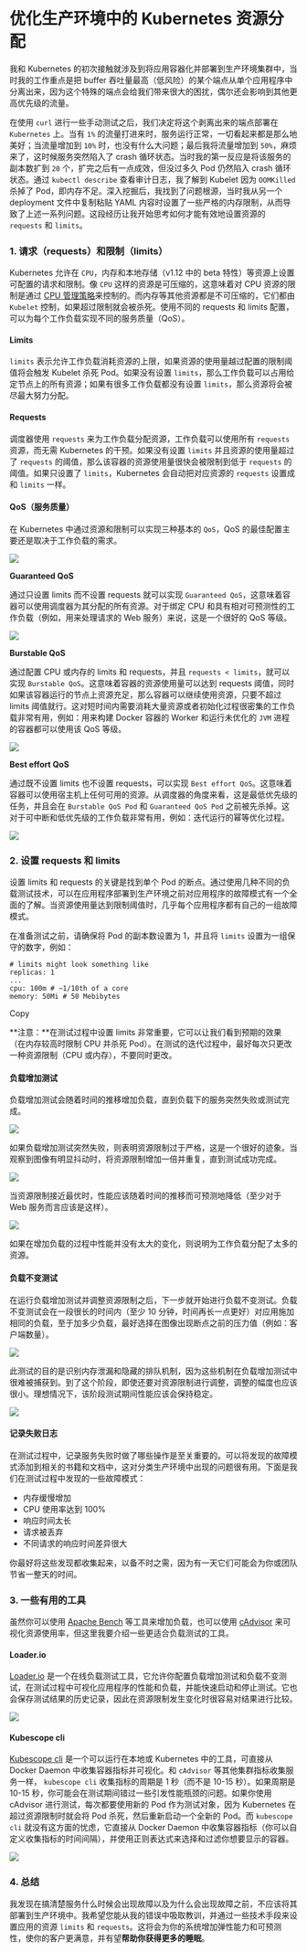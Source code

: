 # 优化生产环境中的 Kubernetes 资源分配

我和 Kubernetes 的初次接触就涉及到将应用容器化并部署到生产环境集群中，当时我的工作重点是把 buffer 吞吐量最高（低风险）的某个端点从单个应用程序中分离出来，因为这个特殊的端点会给我们带来很大的困扰，偶尔还会影响到其他更高优先级的流量。

在使用 `curl` 进行一些手动测试之后，我们决定将这个剥离出来的端点部署在 `Kubernetes` 上。当有 `1%` 的流量打进来时，服务运行正常，一切看起来都是那么地美好；当流量增加到 `10%` 时，也没有什么大问题；最后我将流量增加到 `50%`，麻烦来了，这时候服务突然陷入了 crash 循环状态。当时我的第一反应是将该服务的副本数扩到 `20` 个，扩完之后有一点成效，但没过多久 Pod 仍然陷入 crash 循环状态。通过 `kubectl describe` 查看审计日志，我了解到 Kubelet 因为 `OOMKilled` 杀掉了 Pod，即内存不足。深入挖掘后，我找到了问题根源，当时我从另一个 deployment 文件中复制粘贴 YAML 内容时设置了一些严格的内存限制，从而导致了上述一系列问题。这段经历让我开始思考如何才能有效地设置资源的 `requests` 和 `limits`。

### 1. 请求（requests）和限制（limits） <a id="span-id-inline-toc-1-span-&#x8BF7;&#x6C42;-requests-&#x548C;&#x9650;&#x5236;-limits"></a>

Kubernetes 允许在 `CPU`，内存和本地存储（v1.12 中的 beta 特性）等资源上设置可配置的请求和限制。像 `CPU` 这样的资源是可压缩的，这意味着对 CPU 资源的限制是通过 [CPU 管理策略](https://kubernetes.io/docs/tasks/administer-cluster/cpu-management-policies/#cpu-management-policies)来控制的。而内存等其他资源都是不可压缩的，它们都由 `Kubelet` 控制，如果超过限制就会被杀死。使用不同的 requests 和 limits 配置，可以为每个工作负载实现不同的服务质量（QoS）。

#### Limits <a id="limits"></a>

`limits` 表示允许工作负载消耗资源的上限，如果资源的使用量越过配置的限制阈值将会触发 Kubelet 杀死 Pod。如果没有设置 `limits`，那么工作负载可以占用给定节点上的所有资源；如果有很多工作负载都没有设置 `limits`，那么资源将会被尽最大努力分配。

#### Requests <a id="requests"></a>

调度器使用 `requests` 来为工作负载分配资源，工作负载可以使用所有 `requests` 资源，而无需 Kubernetes 的干预。如果没有设置 `limits` 并且资源的使用量超过了 `requests` 的阈值，那么该容器的资源使用量很快会被限制到低于 `requests` 的阈值。如果只设置了 `limits`，Kubernetes 会自动把对应资源的 `requests` 设置成和 `limits` 一样。

#### QoS（服务质量） <a id="qos-&#x670D;&#x52A1;&#x8D28;&#x91CF;"></a>

在 Kubernetes 中通过资源和限制可以实现三种基本的 `QoS`，QoS 的最佳配置主要还是取决于工作负载的需求。

![](https://hugo-picture.oss-cn-beijing.aliyuncs.com/images/FA2OvD.jpg)

**Guaranteed QoS**

通过只设置 limits 而不设置 requests 就可以实现 `Guaranteed QoS`，这意味着容器可以使用调度器为其分配的所有资源。对于绑定 CPU 和具有相对可预测性的工作负载（例如，用来处理请求的 Web 服务）来说，这是一个很好的 QoS 等级。

![](https://hugo-picture.oss-cn-beijing.aliyuncs.com/images/QiSkg9.jpg)

**Burstable QoS**

通过配置 CPU 或内存的 limits 和 requests，并且 `requests < limits`，就可以实现 `Burstable QoS`。这意味着容器的资源使用量可以达到 requests 阈值，同时如果该容器运行的节点上资源充足，那么容器可以继续使用资源，只要不超过 limits 阈值就行。这对短时间内需要消耗大量资源或者初始化过程很密集的工作负载非常有用，例如：用来构建 Docker 容器的 Worker 和运行未优化的 `JVM` 进程的容器都可以使用该 QoS 等级。

![](https://hugo-picture.oss-cn-beijing.aliyuncs.com/images/Ehqu7H.jpg)

**Best effort QoS**

通过既不设置 limits 也不设置 requests，可以实现 `Best effort QoS`。这意味着容器可以使用宿主机上任何可用的资源。从调度器的角度来看，这是最低优先级的任务，并且会在 `Burstable QoS Pod` 和 `Guaranteed QoS Pod` 之前被先杀掉。这对于可中断和低优先级的工作负载非常有用，例如：迭代运行的幂等优化过程。

![](https://hugo-picture.oss-cn-beijing.aliyuncs.com/images/giHf6B.jpg)

### 2. 设置 requests 和 limits <a id="span-id-inline-toc-2-span-&#x8BBE;&#x7F6E;-requests-&#x548C;-limits"></a>

设置 limits 和 requests 的关键是找到单个 Pod 的断点。通过使用几种不同的负载测试技术，可以在应用程序部署到生产环境之前对应用程序的故障模式有一个全面的了解。当资源使用量达到限制阈值时，几乎每个应用程序都有自己的一组故障模式。

在准备测试之前，请确保将 Pod 的副本数设置为 1，并且将 `limits` 设置为一组保守的数字，例如：

```text
# limits might look something like
replicas: 1
...
cpu: 100m # ~1/10th of a core
memory: 50Mi # 50 Mebibytes
```

Copy

**注意：**在测试过程中设置 limits 非常重要，它可以让我们看到预期的效果（在内存较高时限制 CPU 并杀死 Pod）。在测试的迭代过程中，最好每次只更改一种资源限制（CPU 或内存），不要同时更改。

#### 负载增加测试 <a id="&#x8D1F;&#x8F7D;&#x589E;&#x52A0;&#x6D4B;&#x8BD5;"></a>

负载增加测试会随着时间的推移增加负载，直到负载下的服务突然失败或测试完成。

![](https://hugo-picture.oss-cn-beijing.aliyuncs.com/images/C15Zav.jpg)

如果负载增加测试突然失败，则表明资源限制过于严格，这是一个很好的迹象。当观察到图像有明显抖动时，将资源限制增加一倍并重复，直到测试成功完成。

![](https://hugo-picture.oss-cn-beijing.aliyuncs.com/images/WK63wU.jpg)

当资源限制接近最优时，性能应该随着时间的推移而可预测地降低（至少对于 Web 服务而言应该是这样）。

![](https://hugo-picture.oss-cn-beijing.aliyuncs.com/images/sD1mX7.jpg)

如果在增加负载的过程中性能并没有太大的变化，则说明为工作负载分配了太多的资源。

#### 负载不变测试 <a id="&#x8D1F;&#x8F7D;&#x4E0D;&#x53D8;&#x6D4B;&#x8BD5;"></a>

在运行负载增加测试并调整资源限制之后，下一步就开始进行负载不变测试。负载不变测试会在一段很长的时间内（至少 10 分钟，时间再长一点更好）对应用施加相同的负载，至于加多少负载，最好选择在图像出现断点之前的压力值（例如：客户端数量）。

![](https://hugo-picture.oss-cn-beijing.aliyuncs.com/images/VfGHxx.jpg)

此测试的目的是识别内存泄漏和隐藏的排队机制，因为这些机制在负载增加测试中很难被捕获到。到了这个阶段，即使还要对资源限制进行调整，调整的幅度也应该很小。理想情况下，该阶段测试期间性能应该会保持稳定。

![](https://hugo-picture.oss-cn-beijing.aliyuncs.com/images/QCbDup.jpg)

#### 记录失败日志 <a id="&#x8BB0;&#x5F55;&#x5931;&#x8D25;&#x65E5;&#x5FD7;"></a>

在测试过程中，记录服务失败时做了哪些操作是至关重要的。可以将发现的故障模式添加到相关的书籍和文档中，这对分类生产环境中出现的问题很有用。下面是我们在测试过程中发现的一些故障模式：

* 内存缓慢增加
* CPU 使用率达到 100%
* 响应时间太长
* 请求被丢弃
* 不同请求的响应时间差异很大

你最好将这些发现都收集起来，以备不时之需，因为有一天它们可能会为你或团队节省一整天的时间。

### 3. 一些有用的工具 <a id="span-id-inline-toc-3-span-&#x4E00;&#x4E9B;&#x6709;&#x7528;&#x7684;&#x5DE5;&#x5177;"></a>

虽然你可以使用 [Apache Bench](https://httpd.apache.org/docs/2.4/programs/ab.html) 等工具来增加负载，也可以使用 [cAdvisor](https://kubernetes.io/docs/tasks/debug-application-cluster/resource-usage-monitoring/#cadvisor) 来可视化资源使用率，但这里我要介绍一些更适合负载测试的工具。

#### Loader.io <a id="loader-io"></a>

[Loader.io](http://loader.io/) 是一个在线负载测试工具，它允许你配置负载增加测试和负载不变测试，在测试过程中可视化应用程序的性能和负载，并能快速启动和停止测试。它也会保存测试结果的历史记录，因此在资源限制发生变化时很容易对结果进行比较。

![](https://hugo-picture.oss-cn-beijing.aliyuncs.com/images/QCbDup.jpg)

#### Kubescope cli <a id="kubescope-cli"></a>

[Kubescope cli](https://github.com/hharnisc/kubescope-cli) 是一个可以运行在本地或 Kubernetes 中的工具，可直接从 Docker Daemon 中收集容器指标并可视化。和 `cAdvisor` 等其他集群指标收集服务一样， `kubescope cli` 收集指标的周期是 1 秒（而不是 10-15 秒）。如果周期是 10-15 秒，你可能会在测试期间错过一些引发性能瓶颈的问题。如果你使用 cAdvisor 进行测试，每次都要使用新的 Pod 作为测试对象，因为 Kubernetes 在超过资源限制时就会将 Pod 杀死，然后重新启动一个全新的 Pod。而 `kubescope cli` 就没有这方面的忧虑，它直接从 Docker Daemon 中收集容器指标（你可以自定义收集指标的时间间隔），并使用正则表达式来选择和过滤你想要显示的容器。

![](http://ycs.ylck.me/kubescope-cli.gif)

### 4. 总结 <a id="span-id-inline-toc-4-span-&#x603B;&#x7ED3;"></a>

我发现在搞清楚服务什么时候会出现故障以及为什么会出现故障之前，不应该将其部署到生产环境中。我希望您能从我的错误中吸取教训，并通过一些技术手段来设置应用的资源 `limits` 和 `requests`。这将会为你的系统增加弹性能力和可预测性，使你的客户更满意，并有望**帮助你获得更多的睡眠**。

